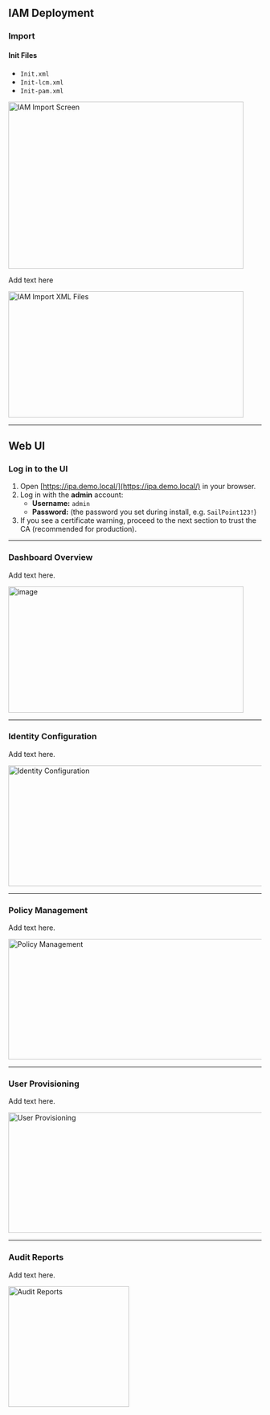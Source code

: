 ## IAM Deployment

### Import

#### Init Files
- `Init.xml`  
- `Init-lcm.xml`  
- `Init-pam.xml`  

<img width="468" height="332" alt="IAM Import Screen" src="https://github.com/user-attachments/assets/decb0671-de2b-4808-9343-1f84099f0ba0" />


Add text here 

<img width="468" height="251" alt="IAM Import XML Files" src="https://github.com/user-attachments/assets/06a930ac-3088-4f58-b833-90c1fcc0a32d" />

---

## Web UI

### Log in to the UI
1. Open [https://ipa.demo.local/](https://ipa.demo.local/) in your browser.  
2. Log in with the **admin** account:  
   - **Username:** `admin`  
   - **Password:** (the password you set during install, e.g. `SailPoint123!`)  
3. If you see a certificate warning, proceed to the next section to trust the CA (recommended for production).

---

### Dashboard Overview
Add text here.


<img width="468" height="251" alt="image" src="https://github.com/user-attachments/assets/da487e65-2046-4fda-a593-d25c2519e255" />

---

### Identity Configuration
Add text here.

<img width="826" height="240" alt="Identity Configuration" src="https://github.com/user-attachments/assets/d400eb02-51e9-4557-af2d-4af64328e8b8" />

---

### Policy Management
Add text here.

<img width="826" height="240" alt="Policy Management" src="https://github.com/user-attachments/assets/596cd65c-b371-49d0-a2b1-c68578ef659b" />

---

### User Provisioning
Add text here.

<img width="826" height="240" alt="User Provisioning" src="https://github.com/user-attachments/assets/9312fa2a-c2d3-4e2a-8c71-b7335b40bbf2" />

---

### Audit Reports
Add text here.

<img height="240" alt="Audit Reports" src="https://github.com/user-attachments/assets/94a13dac-0037-4beb-b998-528c23bd4a79" />
